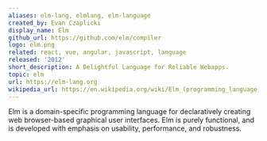 ```yaml
---
aliases: elm-lang, elmlang, elm-language
created_by: Evan Czaplicki
display_name: Elm
github_url: https://github.com/elm/compiler
logo: elm.png
related: react, vue, angular, javascript, language
released: '2012'
short_description: A Delightful Language for Reliable Webapps.
topic: elm
url: https://elm-lang.org
wikipedia_url: https://en.wikipedia.org/wiki/Elm_(programming_language)
---
```

Elm is a domain-specific programming language for declaratively creating web browser-based graphical user interfaces. Elm is purely functional, and is developed with emphasis on usability, performance, and robustness.
